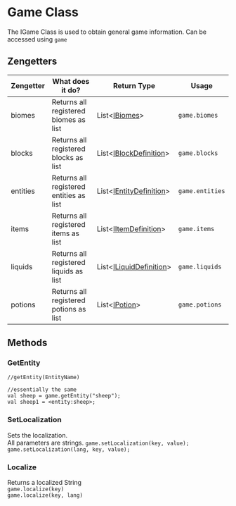 # Game Class

The IGame Class is used to obtain general game information.
Can be accessed using `game`

## Zengetters

| Zengetter | What does it do?                        | Return Type                                                    | Usage           |
|-----------|-----------------------------------------|----------------------------------------------------------------|-----------------|
| biomes    | Returns all registered biomes as list   | List<[IBiomes](/Vanilla/Biomes/IBiome)>                        | `game.biomes`   |
| blocks    | Returns all registered blocks as list   | List<[IBlockDefinition](/Vanilla/Blocks/IBlockDefinition)>     | `game.blocks`   |
| entities  | Returns all registered entities as list | List<[IEntityDefinition](/Vanilla/Entities/IEntityDefinition)> | `game.entities` |
| items     | Returns all registered items as list    | List<[IItemDefinition](/Vanilla/Items/IItemDefinition)>        | `game.items`    |
| liquids   | Returns all registered liquids as list  | List<[ILiquidDefinition](/Vanilla/Liquids/ILiquidDefinition)>  | `game.liquids`  |
| potions   | Returns all registered potions as list  | List<[IPotion](/Vanilla/Potions/IPotion)>                      | `game.potions`  |

## Methods

### GetEntity
```
//getEntity(EntityName)

//essentially the same
val sheep = game.getEntity("sheep");
val sheep1 = <entity:sheep>;
```

### SetLocalization

Sets the localization.   
All parameters are strings.
`game.setLocalization(key, value);`  
`game.setLocalization(lang, key, value);`

### Localize

Returns a localized String  
`game.localize(key)`  
`game.localize(key, lang)`